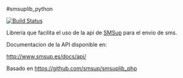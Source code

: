 #smsuplib_python

[![Build Status](https://travis-ci.org/abellosovic/smsuplib_python.svg?branch=master)](https://travis-ci.org/abellosovic/smsuplib_python)

Librería que facilita el uso de la api de [SMSup](https://www.smsup.es/) para el envio de sms.

Documentacion de la API disponible en:

http://www.smsup.es/docs/api/

Basado en https://github.com/smsup/smsuplib_php

